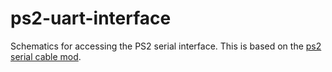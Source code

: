 # ps2-uart-interface

Schematics for accessing the PS2 serial interface. This is based on the [ps2 serial cable mod]([url](https://ps2-home.com/forum/viewtopic.php?t=4828)).
